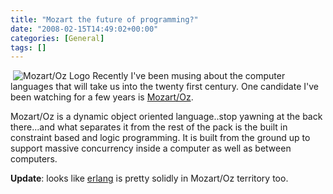 ```yaml
---
title: "Mozart the future of programming?"
date: "2008-02-15T14:49:02+00:00"
categories: [General]
tags: []
---
```


<img src="/image/uploads/2008/02/mozart-259x112.gif" alt="Mozart/Oz Logo" style="border-left: 4px solid white" />
Recently I've been musing about the computer languages that will take us into the twenty first century. One candidate I've been watching for a few years is <a href="http://mozart.github.io/">Mozart/Oz</a>.

Mozart/Oz is a dynamic object oriented language..stop yawning at the back there...and what separates it from the rest of the pack is the built in constraint based and logic programming. It is built from the ground up to support massive concurrency inside a computer as well as between computers.

<strong>Update</strong>: looks like <a href="http://www.erlang.org/">erlang</a> is pretty solidly in Mozart/Oz territory too.
